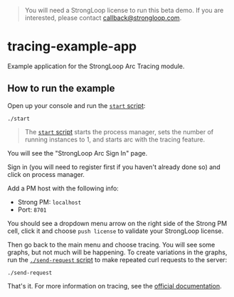 > You will need a StrongLoop license to run this beta demo. If you are
interested, please contact callback@strongloop.com.

# tracing-example-app

Example application for the StrongLoop Arc Tracing module.

## How to run the example

Open up your console and run the [`start` script](start):

```
./start
```

> The [`start` script](start) starts the process manager, sets the number
of running instances to 1, and starts arc with the tracing feature.

You will see the "StrongLoop Arc Sign In" page.

Sign in (you will need to register first if you haven't already done so) and
click on process manager.

Add a PM host with the following info:

- Strong PM: `localhost`
- Port: `8701`

You should see a dropdown menu arrow on the right side of the Strong PM cell,
click it and choose `push license` to validate your StrongLoop license.

Then go back to the main menu and choose tracing. You will see some graphs, but
not much will be happening. To create variations in the graphs, run the
[`./send-request` script](send-request) to make repeated curl requests to the
server:

```
./send-request
```

That's it. For more information on tracing, see the [official documentation](http://docs.strongloop.com/display/SLC/Tracing).
